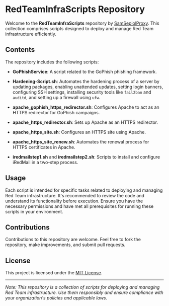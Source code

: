 # RedTeamInfraScripts Repository

Welcome to the **RedTeamInfraScripts** repository by [SamSepiolProxy](https://github.com/SamSepiolProxy). This collection comprises scripts designed to deploy and manage Red Team infrastructure efficiently.

## Contents

The repository includes the following scripts:

- **GoPhishService**: A script related to the GoPhish phishing framework.

- **Hardening-Script.sh**: Automates the hardening process of a server by updating packages, enabling unattended updates, setting login banners, configuring SSH settings, installing security tools like `fail2ban` and `auditd`, and setting up a firewall using `ufw`.

- **apache_gophish_https_redirector.sh**: Configures Apache to act as an HTTPS redirector for GoPhish campaigns.

- **apache_https_redirector.sh**: Sets up Apache as an HTTPS redirector.

- **apache_https_site.sh**: Configures an HTTPS site using Apache.

- **apache_https_site_renew.sh**: Automates the renewal process for HTTPS certificates in Apache.

- **iredmailstep1.sh** and **iredmailstep2.sh**: Scripts to install and configure iRedMail in a two-step process.

## Usage

Each script is intended for specific tasks related to deploying and managing Red Team infrastructure. It's recommended to review the code and understand its functionality before execution. Ensure you have the necessary permissions and have met all prerequisites for running these scripts in your environment.

## Contributions

Contributions to this repository are welcome. Feel free to fork the repository, make improvements, and submit pull requests.

## License

This project is licensed under the [MIT License](LICENSE).

---

*Note: This repository is a collection of scripts for deploying and managing Red Team infrastructure. Use them responsibly and ensure compliance with your organization's policies and applicable laws.*
